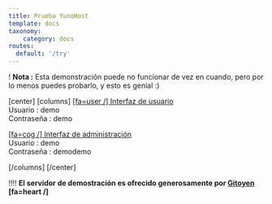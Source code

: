 ```yaml
---
title: Prueba YunoHost
template: docs
taxonomy:
    category: docs
routes:
  default: '/try'
---
```


! **Nota :** Esta demonstración puede no funcionar de vez en cuando, pero por lo menos puedes probarlo, y esto es genial :)

[center]
[columns]
[[fa=user /] Interfaz de usuario](https://demo.yunohost.org/?target=_blank&classes=btn,btn-lg,btn-success)  
Usuario : demo  
Contraseña : demo

[[fa=cog /] Interfaz de administración](https://demo.yunohost.org/yunohost/admin/?target=_blank&classes=btn,btn-lg,btn-primary)  
Usuario : demo  
Contraseña : demodemo

[/columns]
[/center]

!!!! **El servidor de demostración es ofrecido generosamente por [Gitoyen](https://www.gitoyen.net?target=_blank) [fa=heart /]**
